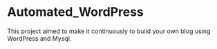 # Automated_WordPress
This project aimed to make it continuously to build your own blog using WordPress and Mysql.
